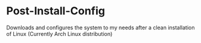 # Post-Install-Config
Downloads and configures the system to my needs after a clean installation of Linux (Currently Arch Linux distribution)
